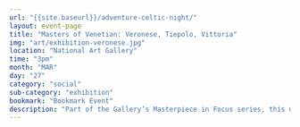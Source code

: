 ```yaml
---
url: "{{site.baseurl}}/adventure-celtic-night/"
layout: event-page
title: "Masters of Venetian: Veronese, Tiepolo, Vittoria"
img: "art/exhibition-veronese.jpg"
location: "National Art Gallery"
time: "3pm"
month: "MAR"
day: "27"
category: "social"
sub-category: "exhibition"
bookmark: "Bookmark Event"
description: "Part of the Gallery’s Masterpiece in Focus series, this dossier exhibition explores how portraiture was used by celebrated Venetian artists to elevate their status, and that of their patrons, during the Renaissance and Late Baroque. The focused exhibition features works on loan from the Metropolitan Museum of Art in New York City, as well as masterpieces from the Gallery’s own collection."
---
```

